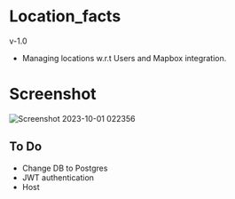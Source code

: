 # Location_facts
v-1.0
- Managing locations w.r.t Users and Mapbox integration.

# Screenshot

![Screenshot 2023-10-01 022356](https://github.com/arhantbararia/location_facts/assets/61796574/d8f540fa-a572-437d-8c5f-b6801d29045f)


## To Do
- Change DB to Postgres
- JWT authentication
- Host
